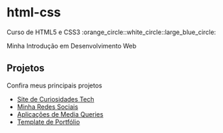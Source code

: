 # html-css
 <p>Curso de HTML5 e CSS3 :orange_circle::white_circle::large_blue_circle:</p>

<p>Minha Introdução em Desenvolvimento Web </p>

## Projetos
 Confira meus principais projetos

* [Site de Curiosidades Tech](https://ezequiellsantos.github.io/Projetos/projeto-newtech/index.html)
* [Minha Redes Sociais](https://ezequiellsantos.github.io/Projetos/projeto-social/index.html)
* [Aplicações de Media Queries](https://ezequiellsantos.github.io/Projetos/projeto-login/)
*  [Template de Portfólio](https://ezequiellsantos.github.io/Projetos/projeto-portfolio/)
